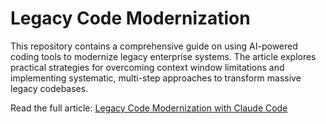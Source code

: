 # Legacy Code Modernization

This repository contains a comprehensive guide on using AI-powered coding tools to modernize legacy enterprise systems. The article explores practical strategies for overcoming context window limitations and implementing systematic, multi-step approaches to transform massive legacy codebases.

Read the full article: [Legacy Code Modernization with Claude Code](legacy-code-modernization.md)